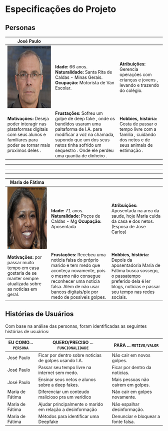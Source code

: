 # Especificações do Projeto

## Personas


| José Paulo |           |                             | 
|-------------------|-----------|-----------------------------|
<img src="https://github.com/ICEI-PUC-Minas-PPC-CC/ppc-cc-2024-2-ment2-noite1-idosos_2/blob/main/docs/img/baixados%20(1).jpg" width="200" height="200"/>|**Idade:** 66 anos. **Naturalidade:** Santa Rita de Caldas - Minas Gerais. **Ocupação:** Motorista de Van Escolar.       |**Atribuições:** Gerencia operações com crianças e jovens , levando e trazendo do colégio.
|**Motivações:** Deseja poder interagir nas plataformas digitais com seus alunos e familiares para poder se tornar mais proximos deles .    |**Frustações:** Sofreu um golpe de deep fake , onde os bandidos usaram uma paltaforma de I.A. para modificar a voz na chamada, supondo que um dos seus netos tinha sofrido um sequestro . Onde ele perdeu uma quantia de dinheiro .   |**Hobbies, história:** Gosta de passar o tempo livre com a familia , cuidando dos netos e de seus animais de estimação .

---
---
---

| Maria de Fátima |           |                             | 
|-------------------|-----------|-----------------------------|
<img src="https://github.com/ICEI-PUC-Minas-PPC-CC/ppc-cc-2024-2-ment2-noite1-idosos_2/blob/main/docs/img/baixados.jpg" widt="200" height="200"/>|**Idade:** 71 anos. **Naturalidade:** Poços de Caldas - Mg **Ocupação:** Aposentada       |**Atribuições:** Aposentada na area da saude, hoje Maria cuida da casa e dos netos. (Esposa de Jose Carlos)
|**Motivações:** por passar muito tempo em casa gostaria de se manter sempre atualizada sobre as notícias em geral.    |**Frustações:** Recebeu uma notícia falsa do próprio marido e tem medo que aconteça novamente, pois o mesmo não consegue reconhecer uma notícia falsa. Além de não usar bancos digitais/pix por medo de possiveis golpes.    |**Hobbies, história:** Depois da aposentadoria Maria de Fátima busca sossego, o passatempo preferido dela é ler blogs, notícias e passar seu tempo nas redes sociais.


## Histórias de Usuários

Com base na análise das personas, foram identificadas as seguintes histórias de usuários:

|EU COMO... `PERSONA`| QUERO/PRECISO ... `FUNCIONALIDADE` |PARA ... `MOTIVO/VALOR`                 |
|--------------------|------------------------------------|----------------------------------------|
|José Paulo | Ficar por dentro sobre noticias de golpes usando I.A.  | Não cair em novos golpes. |
|José Paulo | Passar seu tempo livre na internet sem medo.   | Ficar por dentro da noticias. |
|José Paulo | Ensinar seus netos e alunos sobre a deep fakes. | Mais pessoas não cairem em golpes. |
|Maria de Fátima | Diferenciar um conteudo malicioso pra um verídico  | Não cair em golpes novamente. |
|Maria de Fátima | Ajudar principalmente o marido em relação a desinformação  | Não espalhar desinformação. |
|Maria de Fátima | Métodos para identificar uma Deepfake  | Denunciar e bloquear a fonte falsa. |
